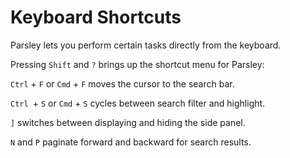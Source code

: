 # Keyboard Shortcuts

Parsley lets you perform certain tasks directly from the keyboard.

Pressing `Shift` and `?` brings up the shortcut menu for Parsley: 

`Ctrl` + `F` or `Cmd` + `F` moves the cursor to the search bar. 

`Ctrl `+ `S` or `Cmd` + `S` cycles between search filter and highlight. 

`]` switches between displaying and hiding the side panel. 

`N` and `P` paginate forward and backward for search results. 
